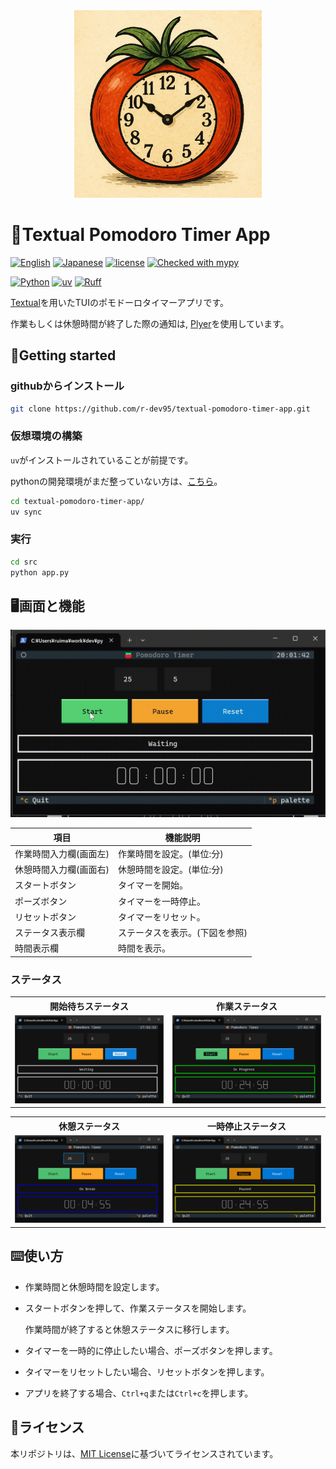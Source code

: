 <!--
    README
 -->

 <div align='center'>
  <img
    src='docs/image/icon.png'
    alt='Icon image'
    width=300
  />
</div>

# :tomato:Textual Pomodoro Timer App

[![English](https://img.shields.io/badge/English-018EF5.svg?labelColor=d3d3d3&logo=readme)](./README.md)
[![Japanese](https://img.shields.io/badge/Japanese-018EF5.svg?labelColor=d3d3d3&logo=readme)](./README_JA.md)
[![license](https://img.shields.io/github/license/r-dev95/textual-pomodoro-timer-app)](./LICENSE)
[![Checked with mypy](https://www.mypy-lang.org/static/mypy_badge.svg)](https://mypy-lang.org/)

[![Python](https://img.shields.io/badge/Python-3776AB.svg?labelColor=d3d3d3&logo=python)](https://github.com/python)
[![uv](https://img.shields.io/endpoint?url=https://raw.githubusercontent.com/astral-sh/uv/main/assets/badge/v0.json)](https://github.com/astral-sh/uv)
[![Ruff](https://img.shields.io/endpoint?url=https://raw.githubusercontent.com/astral-sh/ruff/main/assets/badge/v2.json)](https://github.com/astral-sh/ruff)
<!-- [![Sphinx](https://img.shields.io/badge/Sphinx-000000.svg?labelColor=d3d3d3&logo=sphinx&logoColor=000000)](https://github.com/sphinx-doc/sphinx) -->
<!-- [![Pytest](https://img.shields.io/badge/Pytest-0A9EDC.svg?labelColor=d3d3d3&logo=pytest)](https://github.com/pytest-dev/pytest) -->

[Textual]を用いたTUIのポモドーロタイマーアプリです。

作業もしくは休憩時間が終了した際の通知は,
[Plyer]を使用しています。

[Textual]: https://github.com/textualize/textual/
[Plyer]: https://github.com/kivy/plyer

## :rocket:Getting started

### githubからインストール

```bash
git clone https://github.com/r-dev95/textual-pomodoro-timer-app.git
```

### 仮想環境の構築

`uv`がインストールされていることが前提です。

pythonの開発環境がまだ整っていない方は、[こちら](https://github.com/r-dev95/env-python)。

```bash
cd textual-pomodoro-timer-app/
uv sync
```

### 実行

```bash
cd src
python app.py
```

## :desktop_computer:画面と機能

<img
  src='docs/image/demo.gif'
  alt='demo screen'
/>

|項目                   |機能説明                       |
| ---                   | ---                           |
|作業時間入力欄(画面左) |作業時間を設定。(単位:分)      |
|休憩時間入力欄(画面右) |休憩時間を設定。(単位:分)      |
|スタートボタン         |タイマーを開始。               |
|ポーズボタン           |タイマーを一時停止。           |
|リセットボタン         |タイマーをリセット。           |
|ステータス表示欄       |ステータスを表示。(下図を参照) |
|時間表示欄             |時間を表示。                   |

### ステータス

<table>
  <tr>
    <th>開始待ちステータス</th>
    <th>作業ステータス</th>
  </tr>
  <tr>
    <td>
      <img
          src='docs/image/app_wait.png'
          alt='Wait status screen'
      />
    </td>
    <td>
      <img
        src='docs/image/app_work.png'
        alt='Work status screen'
      />
    </td>
  </tr>
</table>
<table>
  <tr>
    <th>休憩ステータス</th>
    <th>一時停止ステータス</th>
  </tr>
  <tr>
    <td>
      <img
        src='docs/image/app_break.png'
        alt='Break status screen'
      />
    </td>
    <td>
      <img
        src='docs/image/app_pause.png'
        alt='Pause status screen'
      />
    </td>
  </tr>
</table>

## :keyboard:使い方

* 作業時間と休憩時間を設定します。
* スタートボタンを押して、作業ステータスを開始します。

  作業時間が終了すると休憩ステータスに移行します。

* タイマーを一時的に停止したい場合、ポーズボタンを押します。
* タイマーをリセットしたい場合、リセットボタンを押します。
* アプリを終了する場合、`Ctrl+q`または`Ctrl+c`を押します。

## :key:ライセンス

本リポジトリは、[MIT License](LICENSE)に基づいてライセンスされています。
